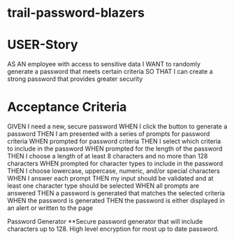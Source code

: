 # trail-password-blazers

# USER-Story
AS AN employee with access to sensitive data
I WANT to randomly generate a password that meets certain criteria
SO THAT I can create a strong password that provides greater security

# Acceptance Criteria
GIVEN I need a new, secure password
WHEN I click the button to generate a password
THEN I am presented with a series of prompts for password criteria
WHEN prompted for password criteria
THEN I select which criteria to include in the password
WHEN prompted for the length of the password
THEN I choose a length of at least 8 characters and no more than 128 characters
WHEN prompted for character types to include in the password
THEN I choose lowercase, uppercase, numeric, and/or special characters
WHEN I answer each prompt
THEN my input should be validated and at least one character type should be selected
WHEN all prompts are answered
THEN a password is generated that matches the selected criteria
WHEN the password is generated
THEN the password is either displayed in an alert or written to the page

Password Generator
\*\*Secure password generator that will include characters up to 128.
High level encryption for most up to date password. 

